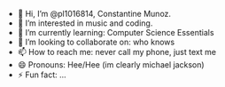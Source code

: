 - 👋 Hi, I’m @pl1016814, Constantine Munoz.
- 👀 I’m interested in music and coding.
- 🌱 I’m currently learning: Computer Science Essentials
- 💞️ I’m looking to collaborate on: who knows
- 📫 How to reach me: never call my phone, just text me
- 😄 Pronouns: Hee/Hee (im clearly michael jackson)
- ⚡ Fun fact: ...

<!---
pl1016814/pl1016814 is a ✨ special ✨ repository because its `README.md` (this file) appears on your GitHub profile.
You can click the Preview link to take a look at your changes.
--->
